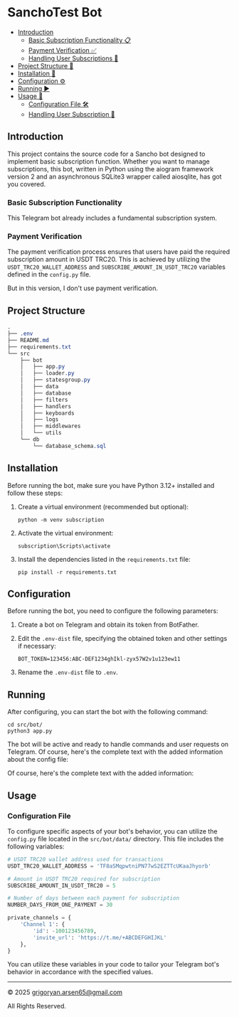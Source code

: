 # SanchoTest Bot

- [Introduction](#introduction)
  - [Basic Subscription Functionality 📋](#basic-subscription-functionality)
  - [Payment Verification ✅](#payment-verification)
  - [Handling User Subscriptions 🤖](#handling-user-subscriptions)
- [Project Structure 📂](#project-structure)
- [Installation 🚀](#installation)
- [Configuration ⚙️](#configuration)
- [Running ▶️](#running)
- [Usage 📝](#usage)
  - [Configuration File 🛠️](#configuration-file)
  - [Handling User Subscription 🤖](#handling-user-subscription)


## Introduction
This project contains the source code for a Sancho bot designed to implement basic subscription function.
Whether you want to manage subscriptions, this bot, written in Python using the aiogram framework version 2 and an asynchronous SQLite3 wrapper called aiosqlite, has got you covered.

### Basic Subscription Functionality

This Telegram bot already includes a fundamental subscription system.

### Payment Verification

The payment verification process ensures that users have paid the required subscription amount in USDT TRC20. This is achieved by utilizing the `USDT_TRC20_WALLET_ADDRESS` and `SUBSCRIBE_AMOUNT_IN_USDT_TRC20` variables defined in the `config.py` file.

But in this version, I don't use payment verification.

## Project Structure

```css
.
├── .env
├── README.md
├── requirements.txt
└── src
    ├── bot
    │   ├── app.py
    │   ├── loader.py
    │   ├── statesgroup.py
    │   ├── data
    │   ├── database
    │   ├── filters
    │   ├── handlers
    │   ├── keyboards
    │   ├── logs
    │   ├── middlewares
    │   └── utils
    └── db
        └── database_schema.sql
```

## Installation

Before running the bot, make sure you have Python 3.12+ installed and follow these steps:

1. Create a virtual environment (recommended but optional):
   ```shell
   python -m venv subscription
   ```

2. Activate the virtual environment:
   ```shell
   subscription\Scripts\activate
   ```

3. Install the dependencies listed in the `requirements.txt` file:
   ```shell
   pip install -r requirements.txt
   ```

## Configuration

Before running the bot, you need to configure the following parameters:

1. Create a bot on Telegram and obtain its token from BotFather.

2. Edit the `.env-dist` file, specifying the obtained token and other settings if necessary:
    ```env
    BOT_TOKEN=123456:ABC-DEF1234ghIkl-zyx57W2v1u123ew11
    ```
3. Rename the `.env-dist` file to `.env`.

## Running 

After configuring, you can start the bot with the following command:
```shell
cd src/bot/
python3 app.py
```

The bot will be active and ready to handle commands and user requests on Telegram.
Of course, here's the complete text with the added information about the config file:

Of course, here's the complete text with the added information:

## Usage

### Configuration File

To configure specific aspects of your bot's behavior, you can utilize the `config.py` file located in the `src/bot/data/` directory. This file includes the following variables:

```python
# USDT TRC20 wallet address used for transactions
USDT_TRC20_WALLET_ADDRESS = 'TF8aSMqpwtniPN77wS2EZTTcUKaaJhyorb'

# Amount in USDT TRC20 required for subscription
SUBSCRIBE_AMOUNT_IN_USDT_TRC20 = 5

# Number of days between each payment for subscription
NUMBER_DAYS_FROM_ONE_PAYMENT = 30

private_channels = {
    'Channel 1': {
        'id': -100123456789,
        'invite_url': 'https://t.me/+ABCDEFGHIJKL'
    },
}
```

You can utilize these variables in your code to tailor your Telegram bot's behavior in accordance with the specified values.

---

&copy; 2025 grigoryan.arsen65@gmail.com

All Rights Reserved.
